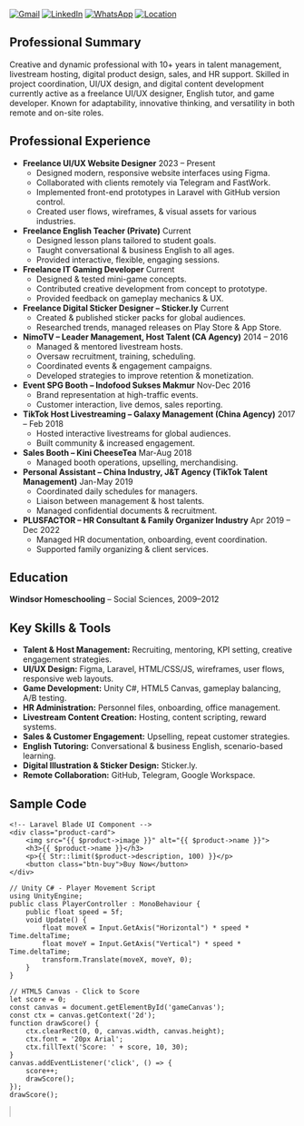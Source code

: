 [![Gmail](https://img.shields.io/badge/Gmail-xavierejgeorgia%40gmail.com-red?logo=gmail&logoColor=white)](mailto:vereleen.geo@gmail.com)
[![LinkedIn](https://img.shields.io/badge/LinkedIn-kathlen--xavier-blue?logo=linkedin&logoColor=white)](https://www.linkedin.com/in/kathleen-xavier?)
[![WhatsApp](https://img.shields.io/badge/WhatsApp-Chat-green?logo=whatsapp&logoColor=white)](https://wa.me/62811112741)
[![Location](https://img.shields.io/badge/Location-Panongan%2C%20Tangerang%2015710%2C%20Indonesia-blue?logo=googlemaps&logoColor=white)](https://maps.google.com/?q=Panongan,+Tangerang+15710,+Indonesia)
</nav>
    </header>
    <main>
        <section>
            <h2>Professional Summary</h2>
            <p>Creative and dynamic professional with 10+ years in talent management, livestream hosting, digital product design, sales, and HR support. Skilled in project coordination, UI/UX design, and digital content development currently active as a freelance UI/UX designer, English tutor, and game developer. Known for adaptability, innovative thinking, and versatility in both remote and on-site roles.</p>
        </section>
        <section>
            <h2>Professional Experience</h2>
            <ul class="timeline">
                <li>
                    <strong>Freelance UI/UX Website Designer</strong> <span>2023 – Present</span>
                    <ul>
                        <li>Designed modern, responsive website interfaces using Figma.</li>
                        <li>Collaborated with clients remotely via Telegram and FastWork.</li>
                        <li>Implemented front-end prototypes in Laravel with GitHub version control.</li>
                        <li>Created user flows, wireframes, & visual assets for various industries.</li>
                    </ul>
                </li>
                <li>
                    <strong>Freelance English Teacher (Private)</strong> <span>Current</span>
                    <ul>
                        <li>Designed lesson plans tailored to student goals.</li>
                        <li>Taught conversational & business English to all ages.</li>
                        <li>Provided interactive, flexible, engaging sessions.</li>
                    </ul>
                </li>
                <li>
                    <strong>Freelance IT Gaming Developer</strong> <span>Current</span>
                    <ul>
                        <li>Designed & tested mini-game concepts.</li>
                        <li>Contributed creative development from concept to prototype.</li>
                        <li>Provided feedback on gameplay mechanics & UX.</li>
                    </ul>
                </li>
                <li>
                    <strong>Freelance Digital Sticker Designer – Sticker.ly</strong> <span>Current</span>
                    <ul>
                        <li>Created & published sticker packs for global audiences.</li>
                        <li>Researched trends, managed releases on Play Store & App Store.</li>
                    </ul>
                </li>
                <li>
                    <strong>NimoTV – Leader Management, Host Talent (CA Agency)</strong> <span>2014 – 2016</span>
                    <ul>
                        <li>Managed & mentored livestream hosts.</li>
                        <li>Oversaw recruitment, training, scheduling.</li>
                        <li>Coordinated events & engagement campaigns.</li>
                        <li>Developed strategies to improve retention & monetization.</li>
                    </ul>
                </li>
                <li>
                    <strong>Event SPG Booth – Indofood Sukses Makmur</strong> <span>Nov-Dec 2016</span>
                    <ul>
                        <li>Brand representation at high-traffic events.</li>
                        <li>Customer interaction, live demos, sales reporting.</li>
                    </ul>
                </li>
                <li>
                    <strong>TikTok Host Livestreaming – Galaxy Management (China Agency)</strong> <span>2017 – Feb 2018</span>
                    <ul>
                        <li>Hosted interactive livestreams for global audiences.</li>
                        <li>Built community & increased engagement.</li>
                    </ul>
                </li>
                <li>
                    <strong>Sales Booth – Kini CheeseTea</strong> <span>Mar-Aug 2018</span>
                    <ul>
                        <li>Managed booth operations, upselling, merchandising.</li>
                    </ul>
                </li>
                <li>
                    <strong>Personal Assistant – China Industry, J&T Agency (TikTok Talent Management)</strong> <span>Jan-May 2019</span>
                    <ul>
                        <li>Coordinated daily schedules for managers.</li>
                        <li>Liaison between management & host talents.</li>
                        <li>Managed confidential documents & recruitment.</li>
                    </ul>
                </li>
                <li>
                    <strong>PLUSFACTOR – HR Consultant & Family Organizer Industry</strong> <span>Apr 2019 – Dec 2022</span>
                    <ul>
                        <li>Managed HR documentation, onboarding, event coordination.</li>
                        <li>Supported family organizing & client services.</li>
                    </ul>
                </li>
            </ul>
        </section>
        <section>
            <h2>Education</h2>
            <p><strong>Windsor Homeschooling</strong> – Social Sciences, 2009–2012</p>
        </section>
        <section>
            <h2>Key Skills & Tools</h2>
            <ul class="skills">
                <li><strong>Talent & Host Management:</strong> Recruiting, mentoring, KPI setting, creative engagement strategies.</li>
                <li><strong>UI/UX Design:</strong> Figma, Laravel, HTML/CSS/JS, wireframes, user flows, responsive web layouts.</li>
                <li><strong>Game Development:</strong> Unity C#, HTML5 Canvas, gameplay balancing, A/B testing.</li>
                <li><strong>HR Administration:</strong> Personnel files, onboarding, office management.</li>
                <li><strong>Livestream Content Creation:</strong> Hosting, content scripting, reward systems.</li>
                <li><strong>Sales & Customer Engagement:</strong> Upselling, repeat customer strategies.</li>
                <li><strong>English Tutoring:</strong> Conversational & business English, scenario-based learning.</li>
                <li><strong>Digital Illustration & Sticker Design:</strong> Sticker.ly.</li>
                <li><strong>Remote Collaboration:</strong> GitHub, Telegram, Google Workspace.</li>
            </ul>
        </section>
        <section>
            <h2>Sample Code</h2>
            <pre><code class="language-html">&lt;!-- Laravel Blade UI Component --&gt;
&lt;div class="product-card"&gt;
    &lt;img src="{{ $product->image }}" alt="{{ $product->name }}"&gt;
    &lt;h3&gt;{{ $product->name }}&lt;/h3&gt;
    &lt;p&gt;{{ Str::limit($product->description, 100) }}&lt;/p&gt;
    &lt;button class="btn-buy"&gt;Buy Now&lt;/button&gt;
&lt;/div&gt;
</code></pre>
            <pre><code class="language-csharp">// Unity C# - Player Movement Script
using UnityEngine;
public class PlayerController : MonoBehaviour {
    public float speed = 5f;
    void Update() {
        float moveX = Input.GetAxis("Horizontal") * speed * Time.deltaTime;
        float moveY = Input.GetAxis("Vertical") * speed * Time.deltaTime;
        transform.Translate(moveX, moveY, 0);
    }
}
</code></pre>
            <pre><code class="language-js">// HTML5 Canvas - Click to Score
let score = 0;
const canvas = document.getElementById('gameCanvas');
const ctx = canvas.getContext('2d');
function drawScore() {
    ctx.clearRect(0, 0, canvas.width, canvas.height);
    ctx.font = '20px Arial';
    ctx.fillText('Score: ' + score, 10, 30);
}
canvas.addEventListener('click', () => {
    score++;
    drawScore();
});
drawScore();
</code></pre>
            <canvas id="gameCanvas" width="300" height="60" style="border:1px solid #ccc;margin-top:0.5em;"></canvas>
        </section>
    </main>
    <footer>
</body>
</html>
